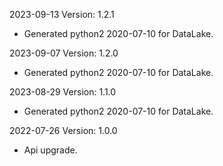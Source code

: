 2023-09-13 Version: 1.2.1
- Generated python2 2020-07-10 for DataLake.

2023-09-07 Version: 1.2.0
- Generated python2 2020-07-10 for DataLake.

2023-08-29 Version: 1.1.0
- Generated python2 2020-07-10 for DataLake.

2022-07-26 Version: 1.0.0
- Api upgrade.

